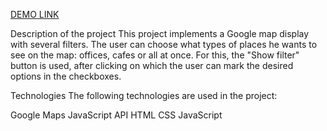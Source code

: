 [DEMO LINK](https://willowy-monstera-bb9f93.netlify.app/)

Description of the project
This project implements a Google map display with several filters. The user can choose what types of places he wants to see on the map: offices, cafes or all at once. For this, the "Show filter" button is used, after clicking on which the user can mark the desired options in the checkboxes.

Technologies
The following technologies are used in the project:

Google Maps JavaScript API
HTML
CSS
JavaScript

